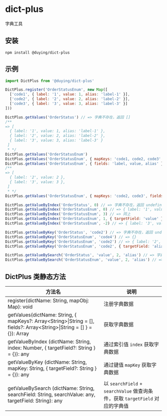 # dict-plus
字典工具

## 安装
```
npm install @duying/dict-plus
```

## 示例
```javascript
import DictPlus from '@duying/dict-plus'

DictPlus.register('OrderStatusEnum', new Map([
  ['code1', { label: '1', value: 1, alias: 'label-1' }],
  ['code2', { label: '2', value: 2, alias: 'label-2' }],
  ['code3', { label: '3', value: 3, alias: 'label-3' }]
]))

DictPlus.getValues('OrderStatus') // => 字典不存在，返回 []
/**
=> [
  { label: '1', value: 1, alias: 'label-1' },
  { label: '2', value: 2, alias: 'label-2' },
  { label: '3', value: 3, alias: 'label-3' }
 ]
 * */
DictPlus.getValues('OrderStatusEnum')
DictPlus.getValues('OrderStatusEnum', { mapKeys: 'code1, code2, code3' }) // 同上
DictPlus.getValues('OrderStatusEnum', { fields: 'label, value, alias' }) // 同上
/**
=> [
  { label: '2', value: 2 },
  { label: '3', value: 3 },
 ]
 * */
DictPlus.getValues('OrderStatusEnum', { mapKeys: 'code2, code3', fields: 'label, value' })

DictPlus.getValueByIndex('OrderStatus', 0) // => 字典不存在，返回 undefined
DictPlus.getValueByIndex('OrderStatusEnum', 0) // => { label: '1', value: 1, alias: 'label-1' }
DictPlus.getValueByIndex('OrderStatusEnum', 3) // => 同上
DictPlus.getValueByIndex('OrderStatusEnum', 1, { targetField: 'value' }) // => 2
DictPlus.getValueByIndex('OrderStatusEnum', -2) // => { label: '3', value: 3, alias: 'label-3' }

DictPlus.getValueByKey('OrderStatus', 'code2') // => 字典不存在，返回 undefined
DictPlus.getValueByKey('OrderStatusEnum', 'code4') // => {}
DictPlus.getValueByKey('OrderStatusEnum', 'code2') // => { label: '2', value: 2, alias: 'label-2' }
DictPlus.getValueByKey('OrderStatusEnum', 'code2', { targetField: 'alias' }) // => 'label-2'

DictPlus.getValueBySearch('OrderStatus', 'value', 2, 'alias') // => 字典不存在，返回 undefined
DictPlus.getValueBySearch('OrderStatusEnum', 'value', 2, 'alias') // => 'label-2'
```

## DictPlus 类静态方法
| 方法名                                                                                                                                | 说明                                                            |
|------------------------------------------------------------------------------------------------------------------------------------|---------------------------------------------------------------|
| register(dictName: String, mapObj: Map): void                                                                                      | 注册字典数据                                                        |
| getValues(dictName: String, { mapKeys?: Array\<String\>&#124;String = [], fields?: Array\<String\>&#124;String = [] } = {}): Array | 获取字典数据                                                        |
| getValueByIndex (dictName: String, index: Number, { targetField?: String } = {}): any                                              | 通过索引值 `index` 获取字典数据                                          |
| getValueByKey (dictName: String, mapKey: String, { targetField?: String } = {}): any                                               | 通过键值 `mapKey` 获取字典数据                                          |
| getValueBySearch (dictName: String, searchField: String, searchValue: any, targetField: String): any                               | 以 `searchField` + `searchValue` 做查询条件，获取 `targetField` 对应的字典值 |
